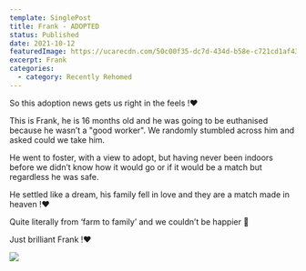 ```yaml
---
template: SinglePost
title: Frank - ADOPTED
status: Published
date: 2021-10-12
featuredImage: https://ucarecdn.com/50c00f35-dc7d-434d-b58e-c721cd1af434/-/crop/465x262/61,170/-/preview/
excerpt: Frank
categories:
  - category: Recently Rehomed
---
```

So this adoption news gets us right in the feels !❤️

This is Frank, he is 16 months old and he was going to be euthanised because he wasn’t a "good worker". We randomly stumbled across him and asked could we take him.

He went to foster, with a view to adopt, but having never been indoors before we didn’t know how it would go or if it would be a match but regardless he was safe.

He settled like a dream, his family fell in love and they are a match made in heaven !❤️

Quite literally from ‘farm to family’ and we couldn’t be happier 🥰

Just brilliant Frank !❤️

![](https://ucarecdn.com/5cb46bec-5673-4de4-9cb8-02aa2328e41d/)
